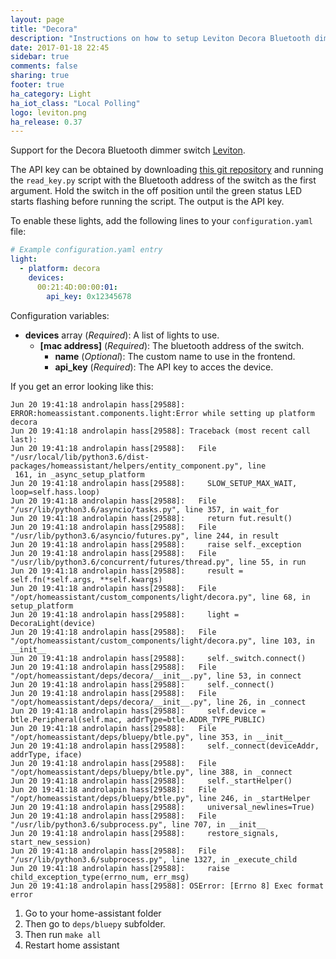 ```yaml
---
layout: page
title: "Decora"
description: "Instructions on how to setup Leviton Decora Bluetooth dimmers within Home Assistant."
date: 2017-01-18 22:45
sidebar: true
comments: false
sharing: true
footer: true
ha_category: Light
ha_iot_class: "Local Polling"
logo: leviton.png
ha_release: 0.37
---
```


Support for the Decora Bluetooth dimmer switch [Leviton](http://www.leviton.com/OA_HTML/SectionDisplay.jsp?section=76697&minisite=10251).

The API key can be obtained by downloading [this git repository](https://github.com/mjg59/python-decora) and running the `read_key.py` script with the Bluetooth address of the switch as the first argument. Hold the switch in the off position until the green status LED starts flashing before running the script. The output is the API key.

To enable these lights, add the following lines to your `configuration.yaml` file:

```yaml
# Example configuration.yaml entry
light:
  - platform: decora
    devices:
      00:21:4D:00:00:01:
        api_key: 0x12345678
```

Configuration variables:

- **devices** array (*Required*): A list of lights to use.
  - **[mac address]** (*Required*): The bluetooth address of the switch.
    - **name** (*Optional*): The custom name to use in the frontend.
    - **api_key** (*Required*): The API key to acces the device.

<p class='note'>
If you get an error looking like this:

```
Jun 20 19:41:18 androlapin hass[29588]: ERROR:homeassistant.components.light:Error while setting up platform decora
Jun 20 19:41:18 androlapin hass[29588]: Traceback (most recent call last):
Jun 20 19:41:18 androlapin hass[29588]:   File "/usr/local/lib/python3.6/dist-packages/homeassistant/helpers/entity_component.py", line
 161, in _async_setup_platform
Jun 20 19:41:18 androlapin hass[29588]:     SLOW_SETUP_MAX_WAIT, loop=self.hass.loop)
Jun 20 19:41:18 androlapin hass[29588]:   File "/usr/lib/python3.6/asyncio/tasks.py", line 357, in wait_for
Jun 20 19:41:18 androlapin hass[29588]:     return fut.result()
Jun 20 19:41:18 androlapin hass[29588]:   File "/usr/lib/python3.6/asyncio/futures.py", line 244, in result
Jun 20 19:41:18 androlapin hass[29588]:     raise self._exception
Jun 20 19:41:18 androlapin hass[29588]:   File "/usr/lib/python3.6/concurrent/futures/thread.py", line 55, in run
Jun 20 19:41:18 androlapin hass[29588]:     result = self.fn(*self.args, **self.kwargs)
Jun 20 19:41:18 androlapin hass[29588]:   File "/opt/homeassistant/custom_components/light/decora.py", line 68, in setup_platform
Jun 20 19:41:18 androlapin hass[29588]:     light = DecoraLight(device)
Jun 20 19:41:18 androlapin hass[29588]:   File "/opt/homeassistant/custom_components/light/decora.py", line 103, in __init__
Jun 20 19:41:18 androlapin hass[29588]:     self._switch.connect()
Jun 20 19:41:18 androlapin hass[29588]:   File "/opt/homeassistant/deps/decora/__init__.py", line 53, in connect
Jun 20 19:41:18 androlapin hass[29588]:     self._connect()
Jun 20 19:41:18 androlapin hass[29588]:   File "/opt/homeassistant/deps/decora/__init__.py", line 26, in _connect
Jun 20 19:41:18 androlapin hass[29588]:     self.device = btle.Peripheral(self.mac, addrType=btle.ADDR_TYPE_PUBLIC)
Jun 20 19:41:18 androlapin hass[29588]:   File "/opt/homeassistant/deps/bluepy/btle.py", line 353, in __init__
Jun 20 19:41:18 androlapin hass[29588]:     self._connect(deviceAddr, addrType, iface)
Jun 20 19:41:18 androlapin hass[29588]:   File "/opt/homeassistant/deps/bluepy/btle.py", line 388, in _connect
Jun 20 19:41:18 androlapin hass[29588]:     self._startHelper()
Jun 20 19:41:18 androlapin hass[29588]:   File "/opt/homeassistant/deps/bluepy/btle.py", line 246, in _startHelper
Jun 20 19:41:18 androlapin hass[29588]:     universal_newlines=True)
Jun 20 19:41:18 androlapin hass[29588]:   File "/usr/lib/python3.6/subprocess.py", line 707, in __init__
Jun 20 19:41:18 androlapin hass[29588]:     restore_signals, start_new_session)
Jun 20 19:41:18 androlapin hass[29588]:   File "/usr/lib/python3.6/subprocess.py", line 1327, in _execute_child
Jun 20 19:41:18 androlapin hass[29588]:     raise child_exception_type(errno_num, err_msg)
Jun 20 19:41:18 androlapin hass[29588]: OSError: [Errno 8] Exec format error
```

1. Go to your home-assistant folder
2. Then go to `deps/bluepy` subfolder.
3. Then run `make all`
4. Restart home assistant
</p>
